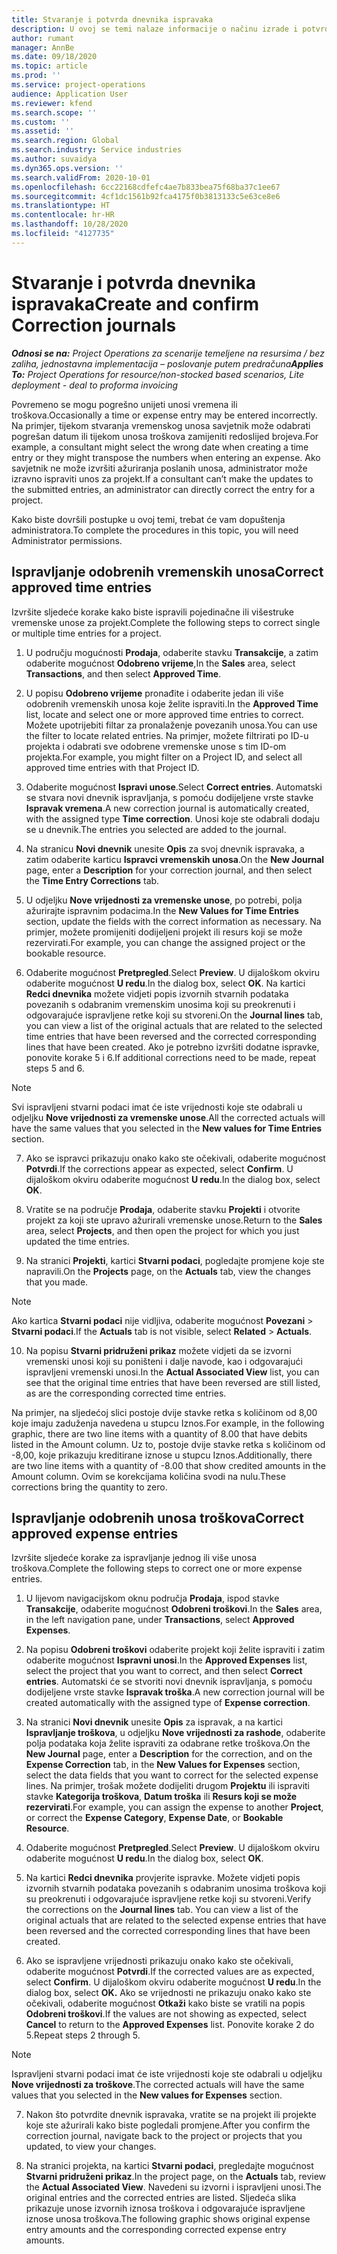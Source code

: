 ```yaml
---
title: Stvaranje i potvrda dnevnika ispravaka
description: U ovoj se temi nalaze informacije o načinu izrade i potvrde dnevnika ispravaka.
author: rumant
manager: AnnBe
ms.date: 09/18/2020
ms.topic: article
ms.prod: ''
ms.service: project-operations
audience: Application User
ms.reviewer: kfend
ms.search.scope: ''
ms.custom: ''
ms.assetid: ''
ms.search.region: Global
ms.search.industry: Service industries
ms.author: suvaidya
ms.dyn365.ops.version: ''
ms.search.validFrom: 2020-10-01
ms.openlocfilehash: 6cc22168cdfefc4ae7b833bea75f68ba37c1ee67
ms.sourcegitcommit: 4cf1dc1561b92fca4175f0b3813133c5e63ce8e6
ms.translationtype: HT
ms.contentlocale: hr-HR
ms.lasthandoff: 10/28/2020
ms.locfileid: "4127735"
---
```

# <a name="create-and-confirm-correction-journals"></a><span data-ttu-id="888fd-103">Stvaranje i potvrda dnevnika ispravaka</span><span class="sxs-lookup"><span data-stu-id="888fd-103">Create and confirm Correction journals</span></span>

<span data-ttu-id="888fd-104">_**Odnosi se na:** Project Operations za scenarije temeljene na resursima / bez zaliha, jednostavna implementacija – poslovanje putem predračuna_</span><span class="sxs-lookup"><span data-stu-id="888fd-104">_**Applies To:** Project Operations for resource/non-stocked based scenarios, Lite deployment - deal to proforma invoicing_</span></span>

<span data-ttu-id="888fd-105">Povremeno se mogu pogrešno unijeti unosi vremena ili troškova.</span><span class="sxs-lookup"><span data-stu-id="888fd-105">Occasionally a time or expense entry may be entered incorrectly.</span></span> <span data-ttu-id="888fd-106">Na primjer, tijekom stvaranja vremenskog unosa savjetnik može odabrati pogrešan datum ili tijekom unosa troškova zamijeniti redoslijed brojeva.</span><span class="sxs-lookup"><span data-stu-id="888fd-106">For example, a consultant might select the wrong date when creating a time entry or they might transpose the numbers when entering an expense.</span></span> <span data-ttu-id="888fd-107">Ako savjetnik ne može izvršiti ažuriranja poslanih unosa, administrator može izravno ispraviti unos za projekt.</span><span class="sxs-lookup"><span data-stu-id="888fd-107">If a consultant can’t make the updates to the submitted entries, an administrator can directly correct the entry for a project.</span></span>

<span data-ttu-id="888fd-108">Kako biste dovršili postupke u ovoj temi, trebat će vam dopuštenja administratora.</span><span class="sxs-lookup"><span data-stu-id="888fd-108">To complete the procedures in this topic, you will need Administrator permissions.</span></span>

## <a name="correct-approved-time-entries"></a><span data-ttu-id="888fd-109">Ispravljanje odobrenih vremenskih unosa</span><span class="sxs-lookup"><span data-stu-id="888fd-109">Correct approved time entries</span></span>     

<span data-ttu-id="888fd-110">Izvršite sljedeće korake kako biste ispravili pojedinačne ili višestruke vremenske unose za projekt.</span><span class="sxs-lookup"><span data-stu-id="888fd-110">Complete the following steps to correct single or multiple time entries for a project.</span></span>

1. <span data-ttu-id="888fd-111">U području mogućnosti **Prodaja**, odaberite stavku **Transakcije**, a zatim odaberite mogućnost **Odobreno vrijeme**,</span><span class="sxs-lookup"><span data-stu-id="888fd-111">In the **Sales** area, select **Transactions**, and then select **Approved Time**.</span></span> 

2. <span data-ttu-id="888fd-112">U popisu **Odobreno vrijeme** pronađite i odaberite jedan ili više odobrenih vremenskih unosa koje želite ispraviti.</span><span class="sxs-lookup"><span data-stu-id="888fd-112">In the **Approved Time** list, locate and select one or more approved time entries to correct.</span></span> <span data-ttu-id="888fd-113">Možete upotrijebiti filtar za pronalaženje povezanih unosa.</span><span class="sxs-lookup"><span data-stu-id="888fd-113">You can use the filter to locate related entries.</span></span> <span data-ttu-id="888fd-114">Na primjer, možete filtrirati po ID-u projekta i odabrati sve odobrene vremenske unose s tim ID-om projekta.</span><span class="sxs-lookup"><span data-stu-id="888fd-114">For example, you might filter on a Project ID, and select all approved time entries with that Project ID.</span></span>

3. <span data-ttu-id="888fd-115">Odaberite mogućnost **Ispravi unose**.</span><span class="sxs-lookup"><span data-stu-id="888fd-115">Select **Correct entries**.</span></span> <span data-ttu-id="888fd-116">Automatski se stvara novi dnevnik ispravljanja, s pomoću dodijeljene vrste stavke **Ispravak vremena**.</span><span class="sxs-lookup"><span data-stu-id="888fd-116">A new correction journal is automatically created, with the assigned type **Time correction**.</span></span> <span data-ttu-id="888fd-117">Unosi koje ste odabrali dodaju se u dnevnik.</span><span class="sxs-lookup"><span data-stu-id="888fd-117">The entries you selected are added to the journal.</span></span> 

4. <span data-ttu-id="888fd-118">Na stranicu **Novi dnevnik** unesite **Opis** za svoj dnevnik ispravaka, a zatim odaberite karticu **Ispravci vremenskih unosa**.</span><span class="sxs-lookup"><span data-stu-id="888fd-118">On the **New Journal** page, enter a **Description** for your correction journal, and then select the **Time Entry Corrections** tab.</span></span>  

5. <span data-ttu-id="888fd-119">U odjeljku **Nove vrijednosti za vremenske unose**, po potrebi, polja ažurirajte ispravnim podacima.</span><span class="sxs-lookup"><span data-stu-id="888fd-119">In the **New Values for Time Entries** section, update the fields with the correct information as necessary.</span></span> <span data-ttu-id="888fd-120">Na primjer, možete promijeniti dodijeljeni projekt ili resurs koji se može rezervirati.</span><span class="sxs-lookup"><span data-stu-id="888fd-120">For example, you can change the assigned project or the bookable resource.</span></span>

6. <span data-ttu-id="888fd-121">Odaberite mogućnost **Pretpregled**.</span><span class="sxs-lookup"><span data-stu-id="888fd-121">Select **Preview**.</span></span> <span data-ttu-id="888fd-122">U dijaloškom okviru odaberite mogućnost **U redu**.</span><span class="sxs-lookup"><span data-stu-id="888fd-122">In the dialog box, select **OK**.</span></span> <span data-ttu-id="888fd-123">Na kartici **Redci dnevnika** možete vidjeti popis izvornih stvarnih podataka povezanih s odabranim vremenskim unosima koji su preokrenuti i odgovarajuće ispravljene retke koji su stvoreni.</span><span class="sxs-lookup"><span data-stu-id="888fd-123">On the **Journal lines** tab, you can view a list of the original actuals that are related to the selected time entries that have been reversed and the corrected corresponding lines that have been created.</span></span> <span data-ttu-id="888fd-124">Ako je potrebno izvršiti dodatne ispravke, ponovite korake 5 i 6.</span><span class="sxs-lookup"><span data-stu-id="888fd-124">If additional corrections need to be made, repeat steps 5 and 6.</span></span> 

> [!NOTE]
> <span data-ttu-id="888fd-125">Svi ispravljeni stvarni podaci imat će iste vrijednosti koje ste odabrali u odjeljku **Nove vrijednosti za vremenske unose**.</span><span class="sxs-lookup"><span data-stu-id="888fd-125">All the corrected actuals will have the same values that you selected in the **New values for Time Entries** section.</span></span>

7. <span data-ttu-id="888fd-126">Ako se ispravci prikazuju onako kako ste očekivali, odaberite mogućnost **Potvrdi**.</span><span class="sxs-lookup"><span data-stu-id="888fd-126">If the corrections appear as expected, select **Confirm**.</span></span> <span data-ttu-id="888fd-127">U dijaloškom okviru odaberite mogućnost **U redu**.</span><span class="sxs-lookup"><span data-stu-id="888fd-127">In the dialog box, select **OK**.</span></span>

8. <span data-ttu-id="888fd-128">Vratite se na područje **Prodaja**, odaberite stavku **Projekti** i otvorite projekt za koji ste upravo ažurirali vremenske unose.</span><span class="sxs-lookup"><span data-stu-id="888fd-128">Return to the **Sales** area, select **Projects**, and then open the project for which you just updated the time entries.</span></span> 

9. <span data-ttu-id="888fd-129">Na stranici **Projekti**, kartici **Stvarni podaci**, pogledajte promjene koje ste napravili.</span><span class="sxs-lookup"><span data-stu-id="888fd-129">On the **Projects** page, on the **Actuals** tab, view the changes that you made.</span></span> 

> [!NOTE]
> <span data-ttu-id="888fd-130">Ako kartica **Stvarni podaci** nije vidljiva, odaberite mogućnost **Povezani** > **Stvarni podaci**.</span><span class="sxs-lookup"><span data-stu-id="888fd-130">If the **Actuals** tab is not visible, select **Related** > **Actuals**.</span></span>  

10. <span data-ttu-id="888fd-131">Na popisu **Stvarni pridruženi prikaz** možete vidjeti da se izvorni vremenski unosi koji su poništeni i dalje navode, kao i odgovarajući ispravljeni vremenski unosi.</span><span class="sxs-lookup"><span data-stu-id="888fd-131">In the **Actual Associated View** list, you can see that the original time entries that have been reversed are still listed, as are the corresponding corrected time entries.</span></span> 

<span data-ttu-id="888fd-132">Na primjer, na sljedećoj slici postoje dvije stavke retka s količinom od 8,00 koje imaju zaduženja navedena u stupcu Iznos.</span><span class="sxs-lookup"><span data-stu-id="888fd-132">For example, in the following graphic, there are two line items with a quantity of 8.00 that have debits listed in the Amount column.</span></span> <span data-ttu-id="888fd-133">Uz to, postoje dvije stavke retka s količinom od -8,00, koje prikazuju kreditirane iznose u stupcu Iznos.</span><span class="sxs-lookup"><span data-stu-id="888fd-133">Additionally, there are two line items with a quantity of -8.00 that show credited amounts in the Amount column.</span></span> <span data-ttu-id="888fd-134">Ovim se korekcijama količina svodi na nulu.</span><span class="sxs-lookup"><span data-stu-id="888fd-134">These corrections bring the quantity to zero.</span></span>

 
## <a name="correct-approved-expense-entries"></a><span data-ttu-id="888fd-135">Ispravljanje odobrenih unosa troškova</span><span class="sxs-lookup"><span data-stu-id="888fd-135">Correct approved expense entries</span></span>

<span data-ttu-id="888fd-136">Izvršite sljedeće korake za ispravljanje jednog ili više unosa troškova.</span><span class="sxs-lookup"><span data-stu-id="888fd-136">Complete the following steps to correct one or more expense entries.</span></span> 

1. <span data-ttu-id="888fd-137">U lijevom navigacijskom oknu područja **Prodaja**, ispod stavke **Transakcije**, odaberite mogućnost **Odobreni troškovi**.</span><span class="sxs-lookup"><span data-stu-id="888fd-137">In the **Sales** area, in the left navigation pane, under **Transactions**, select **Approved Expenses**.</span></span>

2. <span data-ttu-id="888fd-138">Na popisu **Odobreni troškovi** odaberite projekt koji želite ispraviti i zatim odaberite mogućnost **Ispravni unosi**.</span><span class="sxs-lookup"><span data-stu-id="888fd-138">In the **Approved Expenses** list, select the project that you want to correct, and then select **Correct entries**.</span></span> <span data-ttu-id="888fd-139">Automatski će se stvoriti novi dnevnik ispravljanja, s pomoću dodijeljene vrste stavke **Ispravak troška**.</span><span class="sxs-lookup"><span data-stu-id="888fd-139">A new correction journal will be created automatically with the assigned type of **Expense correction**.</span></span> 

3. <span data-ttu-id="888fd-140">Na stranici **Novi dnevnik** unesite **Opis** za ispravak, a na kartici **Ispravljanje troškova**, u odjeljku **Nove vrijednosti za rashode**, odaberite polja podataka koja želite ispraviti za odabrane retke troškova.</span><span class="sxs-lookup"><span data-stu-id="888fd-140">On the **New Journal** page, enter a **Description** for the correction, and on the **Expense Correction** tab, in the **New Values for Expenses** section, select the data fields that you want to correct for the selected expense lines.</span></span> <span data-ttu-id="888fd-141">Na primjer, trošak možete dodijeliti drugom **Projektu** ili ispraviti stavke **Kategorija troškova**, **Datum troška** ili **Resurs koji se može rezervirati**.</span><span class="sxs-lookup"><span data-stu-id="888fd-141">For example, you can assign the expense to another **Project**, or correct the **Expense Category**, **Expense Date**, or **Bookable Resource**.</span></span>

4. <span data-ttu-id="888fd-142">Odaberite mogućnost **Pretpregled**.</span><span class="sxs-lookup"><span data-stu-id="888fd-142">Select **Preview**.</span></span> <span data-ttu-id="888fd-143">U dijaloškom okviru odaberite mogućnost **U redu**.</span><span class="sxs-lookup"><span data-stu-id="888fd-143">In the dialog box, select **OK**.</span></span> 

5. <span data-ttu-id="888fd-144">Na kartici **Redci dnevnika** provjerite ispravke. Možete vidjeti popis izvornih stvarnih podataka povezanih s odabranim unosima troškova koji su preokrenuti i odgovarajuće ispravljene retke koji su stvoreni.</span><span class="sxs-lookup"><span data-stu-id="888fd-144">Verify the corrections on the **Journal lines** tab. You can view a list of the original actuals that are related to the selected expense entries that have been reversed and the corrected corresponding lines that have been created.</span></span>

6. <span data-ttu-id="888fd-145">Ako se ispravljene vrijednosti prikazuju onako kako ste očekivali, odaberite mogućnost **Potvrdi**.</span><span class="sxs-lookup"><span data-stu-id="888fd-145">If the corrected values are as expected, select **Confirm**.</span></span> <span data-ttu-id="888fd-146">U dijaloškom okviru odaberite mogućnost **U redu**.</span><span class="sxs-lookup"><span data-stu-id="888fd-146">In the dialog box, select **OK.**</span></span> <span data-ttu-id="888fd-147">Ako se vrijednosti ne prikazuju onako kako ste očekivali, odaberite mogućnost **Otkaži** kako biste se vratili na popis **Odobreni troškovi**.</span><span class="sxs-lookup"><span data-stu-id="888fd-147">If the values are not showing as expected, select **Cancel** to return to the **Approved Expenses** list.</span></span> <span data-ttu-id="888fd-148">Ponovite korake 2 do 5.</span><span class="sxs-lookup"><span data-stu-id="888fd-148">Repeat steps 2 through 5.</span></span> 

> [!NOTE]
> <span data-ttu-id="888fd-149">Ispravljeni stvarni podaci imat će iste vrijednosti koje ste odabrali u odjeljku **Nove vrijednosti za troškove**.</span><span class="sxs-lookup"><span data-stu-id="888fd-149">The corrected actuals will have the same values that you selected in the **New values for Expenses** section.</span></span>

7. <span data-ttu-id="888fd-150">Nakon što potvrdite dnevnik ispravaka, vratite se na projekt ili projekte koje ste ažurirali kako biste pogledali promjene.</span><span class="sxs-lookup"><span data-stu-id="888fd-150">After you confirm the correction journal, navigate back to the project or projects that you updated, to view your changes.</span></span>  

8. <span data-ttu-id="888fd-151">Na stranici projekta, na kartici **Stvarni podaci**, pregledajte mogućnost **Stvarni pridruženi prikaz**.</span><span class="sxs-lookup"><span data-stu-id="888fd-151">In the project page, on the **Actuals** tab, review the **Actual Associated View**.</span></span> <span data-ttu-id="888fd-152">Navedeni su izvorni i ispravljeni unosi.</span><span class="sxs-lookup"><span data-stu-id="888fd-152">The original entries and the corrected entries are listed.</span></span> <span data-ttu-id="888fd-153">Sljedeća slika prikazuje unose izvornih iznosa troškova i odgovarajuće ispravljene iznose unosa troškova.</span><span class="sxs-lookup"><span data-stu-id="888fd-153">The following graphic shows original expense entry amounts and the corresponding corrected expense entry amounts.</span></span> 


